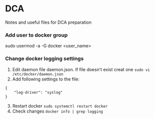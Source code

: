 # DCA
Notes and useful files for DCA preparation

### Add user to docker group
sudo usermod -a -G docker <user_name>

### Change docker logging settings

1) Edit daemon file daemon.json. If file doesn't exist creat one
```sudo vi /etc/docker/daemon.json```
2) Add following settings to the file:
```
{
    "log-driver": "syslog"
}
```
3) Restart docker
```sudo systemctl restart docker```
4) Check changes
```docker info | grep logging```
